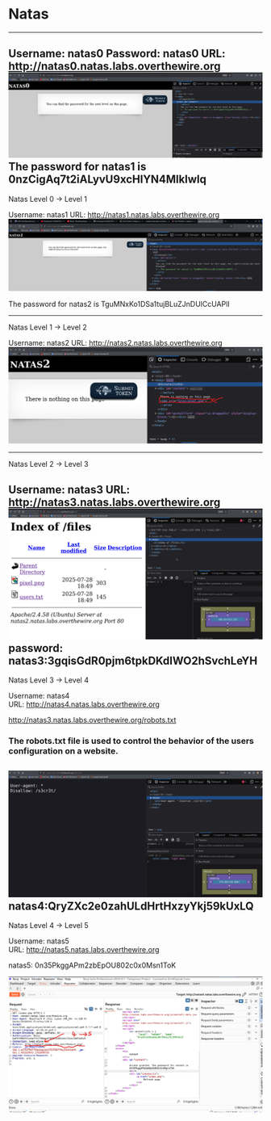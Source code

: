 # Natas 
-------------------------------
Username: natas0
Password: natas0
URL:      http://natas0.natas.labs.overthewire.org
![alt text](image.png)
The password for natas1 is 0nzCigAq7t2iALyvU9xcHlYN4MlkIwlq 
--------------------------------------------------------------------------

Natas Level 0 → Level 1

Username: natas1
URL:      http://natas1.natas.labs.overthewire.org
![alt text](image-1.png)

The password for natas2 is TguMNxKo1DSa1tujBLuZJnDUlCcUAPlI 

--------------------------------------------------------------------------

Natas Level 1 → Level 2

Username: natas2
URL:      http://natas2.natas.labs.overthewire.org
![alt text](image-2.png)

------------------------------------------------

Natas Level 2 → Level 3

Username: natas3
URL:      http://natas3.natas.labs.overthewire.org
![alt text](image-3.png)
password: natas3:3gqisGdR0pjm6tpkDKdIWO2hSvchLeYH
--------------------------------------------------------------------------

Natas Level 3 → Level 4

Username: natas4    
URL:      http://natas4.natas.labs.overthewire.org  

http://natas3.natas.labs.overthewire.org/robots.txt

### The robots.txt file is used to control the behavior of the users configuration on a website.

![alt text](image-4.png)    
natas4:QryZXc2e0zahULdHrtHxzyYkj59kUxLQ
---------------------------------------------------------------------------
Natas Level 4 → Level 5

Username: natas5    
URL:      http://natas5.natas.labs.overthewire.org

natas5:   0n35PkggAPm2zbEpOU802c0x0Msn1ToK

![alt text](image-5.png)